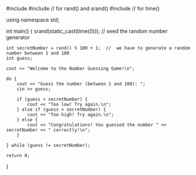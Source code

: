#include <iostream>
#include <cstdlib>   // for rand() and srand()
#include <ctime>     // for time()

using namespace std;

int main() {
    srand(static_cast<unsigned int>(time(0)));  // seed the random number generator
    
    int secretNumber = rand() % 100 + 1;  //  we have to generate a random number between 1 and 100
    int guess;
    
    cout << "Welcome to the Number Guessing Game!\n";
    
    do {
        cout << "Guess the number (between 1 and 100): ";
        cin >> guess;
        
        if (guess < secretNumber) {
            cout << "Too low! Try again.\n";
        } else if (guess > secretNumber) {
            cout << "Too high! Try again.\n";
        } else {
            cout << "Congratulations! You guessed the number " << secretNumber << " correctly!\n";
        }
        
    } while (guess != secretNumber);
    
    return 0;
}

